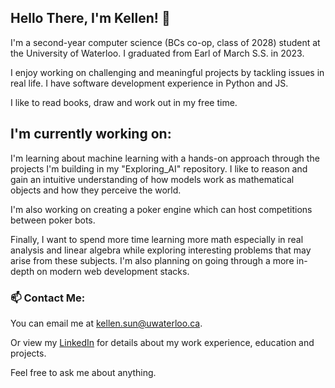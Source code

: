 ## Hello There, I'm Kellen! 👋

I'm a second-year computer science (BCs co-op, class of 2028) student at the University of Waterloo. I graduated from Earl of March S.S. in 2023.

I enjoy working on challenging and meaningful projects by tackling issues in real life. I have software development experience in Python and JS. 

I like to read books, draw and work out in my free time. 

## I'm currently working on:

I'm learning about machine learning with a hands-on approach through the projects I'm building in my "Exploring_AI" repository. I like to reason and gain an intuitive understanding of how models work as mathematical objects and how they perceive the world.

I'm also working on creating a poker engine which can host competitions between poker bots. 

Finally, I want to spend more time learning more math especially in real analysis and linear algebra while exploring interesting problems that may arise from these subjects. I'm also planning on going through a more in-depth on modern web development stacks.

### 📫 Contact Me:
You can email me at [kellen.sun@uwaterloo.ca](mailto:kellen.sun@uwaterloo.ca).

Or view my [LinkedIn](https://www.linkedin.com/in/kellen-sun/) for details about my work experience, education and projects.

Feel free to ask me about anything.


<!--
**kellen-sun/kellen-sun** is a ✨ _special_ ✨ repository because its `README.md` (this file) appears on your GitHub profile.

Here are some ideas to get you started:

- 🔭 I’m currently working on ...
- 🌱 I’m currently learning ...
- 👯 I’m looking to collaborate on ...
- 🤔 I’m looking for help with ...
- 💬 Ask me about ...
- 📫 How to reach me: ...
- 😄 Pronouns: ...
- ⚡ Fun fact: ...
-->
